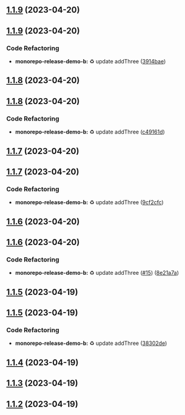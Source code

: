 ## [1.1.9](https://github.com/jacobtipp/monorepo-release-demo/compare/monorepo-release-demo-b-v1.1.8...monorepo-release-demo-b-v1.1.9) (2023-04-20)





## [1.1.9](https://github.com/jacobtipp/monorepo-release-demo/compare/monorepo-release-demo-b-v1.1.8...monorepo-release-demo-b-v1.1.9) (2023-04-20)


### Code Refactoring

* **monorepo-release-demo-b:** ♻️ update addThree ([3914bae](https://github.com/jacobtipp/monorepo-release-demo/commit/3914baec428e0db71e066f271da4f7fd05dd943b))

## [1.1.8](https://github.com/jacobtipp/monorepo-release-demo/compare/monorepo-release-demo-b-v1.1.7...monorepo-release-demo-b-v1.1.8) (2023-04-20)





## [1.1.8](https://github.com/jacobtipp/monorepo-release-demo/compare/monorepo-release-demo-b-v1.1.7...monorepo-release-demo-b-v1.1.8) (2023-04-20)


### Code Refactoring

* **monorepo-release-demo-b:** ♻️ update addThree ([c49161d](https://github.com/jacobtipp/monorepo-release-demo/commit/c49161d34f9ab5b42add91602626b222a7492119))

## [1.1.7](https://github.com/jacobtipp/monorepo-release-demo/compare/monorepo-release-demo-b-v1.1.6...monorepo-release-demo-b-v1.1.7) (2023-04-20)





## [1.1.7](https://github.com/jacobtipp/monorepo-release-demo/compare/monorepo-release-demo-b-v1.1.6...monorepo-release-demo-b-v1.1.7) (2023-04-20)


### Code Refactoring

* **monorepo-release-demo-b:** ♻️ update addThree ([9cf2cfc](https://github.com/jacobtipp/monorepo-release-demo/commit/9cf2cfc844a51a3269d713c6ef47bc228c43cc76))

## [1.1.6](https://github.com/jacobtipp/monorepo-release-demo/compare/monorepo-release-demo-b-v1.1.5...monorepo-release-demo-b-v1.1.6) (2023-04-20)





## [1.1.6](https://github.com/jacobtipp/monorepo-release-demo/compare/monorepo-release-demo-b-v1.1.5...monorepo-release-demo-b-v1.1.6) (2023-04-20)


### Code Refactoring

* **monorepo-release-demo-b:** ♻️ update addThree ([#15](https://github.com/jacobtipp/monorepo-release-demo/issues/15)) ([8e21a7a](https://github.com/jacobtipp/monorepo-release-demo/commit/8e21a7aecfa35d6425e652da8eb50b1e2ed5b234))

## [1.1.5](https://github.com/jacobtipp/monorepo-release-demo/compare/monorepo-release-demo-b-v1.1.4...monorepo-release-demo-b-v1.1.5) (2023-04-19)





## [1.1.5](https://github.com/jacobtipp/monorepo-release-demo/compare/monorepo-release-demo-b-v1.1.4...monorepo-release-demo-b-v1.1.5) (2023-04-19)


### Code Refactoring

* **monorepo-release-demo-b:** ♻️ update addThree ([38302de](https://github.com/jacobtipp/monorepo-release-demo/commit/38302de9d173fc84d1e90b98e7fc91dfa0c97f19))

## [1.1.4](https://github.com/jacobtipp/monorepo-release-demo/compare/monorepo-release-demo-b-v1.1.3...monorepo-release-demo-b-v1.1.4) (2023-04-19)

## [1.1.3](https://github.com/jacobtipp/monorepo-release-demo/compare/monorepo-release-demo-b-v1.1.2...monorepo-release-demo-b-v1.1.3) (2023-04-19)

## [1.1.2](https://github.com/jacobtipp/monorepo-release-demo/compare/monorepo-release-demo-b-v1.1.1...monorepo-release-demo-b-v1.1.2) (2023-04-19)
